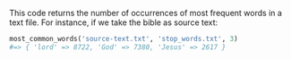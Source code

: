 This code returns the number of occurrences of most frequent words in a text file. For instance, if we take the bible as source text:

```ruby
most_common_words('source-text.txt', 'stop_words.txt', 3)
#=> { 'lord' => 8722, 'God' => 7380, 'Jesus' => 2617 }
```
